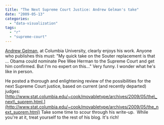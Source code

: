 ```yaml
---
title: "The Next Supreme Court Justice: Andrew Gelman's take"
date: "2009-05-13"
categories: 
  - "data-visualization"
tags: 
  - "r"
  - "supreme-court"
---
```


[Andrew Gelman](http://www.stat.columbia.edu/~gelman), at Columbia University, clearly enjoys his work. Anyone who publishes this must: "My quick take on the Souter replacement is that ... Obama could nominate Pee Wee Herman to the Supreme Court and get him confirmed. But I'm no expert on this..." Very funny. I wonder what he's like in person.

He posted a thorough and enlightening review of the possibilities for the next Supreme Court justice, based on current (and recently departed) judges: [http://www.stat.columbia.edu/~cook/movabletype/archives/2009/05/the\_next\_suprem.html.](http://www.stat.columbia.edu/~cook/movabletype/archives/2009/05/the_next_suprem.html) Take some time to scour through his write-up.  While you're at it, treat yourself to the rest of his blog. It's rich!
